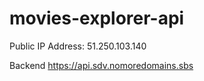 # movies-explorer-api

Public IP Address: 51.250.103.140
  
Backend https://api.sdv.nomoredomains.sbs
